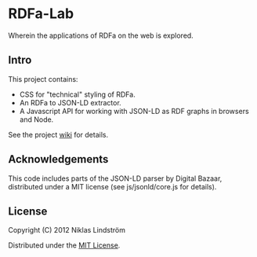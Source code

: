# RDFa-Lab

Wherein the applications of RDFa on the web is explored.

## Intro

This project contains:

* CSS for "technical" styling of RDFa.
* An RDFa to JSON-LD extractor.
* A Javascript API for working with JSON-LD as RDF graphs in browsers and Node.

See the project [wiki](https://github.com/niklasl/rdfa-lab/wiki) for details.

## Acknowledgements

This code includes parts of the JSON-LD parser by Digital Bazaar, distributed
under a MIT license (see js/jsonld/core.js for details).

## License

Copyright (C) 2012 Niklas Lindström

Distributed under the [MIT License](http://opensource.org/licenses/MIT).

